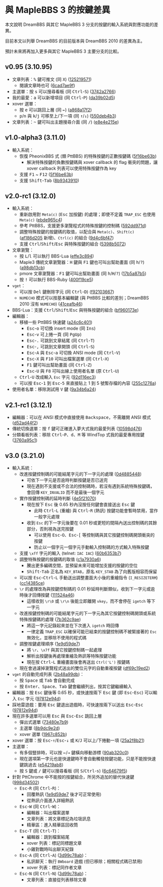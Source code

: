 # 與 MapleBBS 3 的按鍵差異

本文說明 DreamBBS 與其它 MapleBBS 3 分支的按鍵的輸入系統與對應功能的差異。

目前本文以列舉 DreamBBS 的目前版本與 DreamBBS 2010 的差異為主。

預計未來將再加入更多與其它 MapleBBS 3 主要分支的比較。

## v0.95 (3.10.95)
- 文章列表：<kbd>%</kbd> 鍵可推文 (同 <kbd>X</kbd>) ([125219571](https://github.com/ccns/dreambbs/commit/12521957189b4da9a44ff30ab0259e6e824561dc))
    - 閱讀文章時也可 ([6cad7ae9f](https://github.com/ccns/dreambbs/commit/6cad7ae9f31b7b32731ca8b1ad75f64b25edfd14))
- 主選單：按 <kbd>s</kbd> 可以搜尋看板 (同 <kbd>Ctrl</kbd>-<kbd>S</kbd>) ([3742a2766](https://github.com/ccns/dreambbs/commit/3742a27669ce517bb00c58f6f9cbd74137eeea35))
- 我的最愛：<kbd>a</kbd> 可以新增項目 (同 <kbd>Ctrl</kbd>-<kbd>P</kbd>) ([da39b02d5](https://github.com/ccns/dreambbs/commit/da39b02d5ca2ef4f196dfa3d319c2ac47f33789a))
- xover 選單：
    - 按 <kbd>e</kbd> 可以跳回上層 (同 <kbd>←</kbd>) ([a868a17f2](https://github.com/ccns/dreambbs/commit/a868a17f2fdb7cb50a61c2099cbbf5f840a42577))
    - <kbd>p</kbd>/<kbd>n</kbd> 與 <kbd>k</kbd>/<kbd>j</kbd> 可移至上/下一項 (同 <kbd>↑</kbd>/<kbd>↓</kbd>) ([550deb4b3](https://github.com/ccns/dreambbs/commit/550deb4b30ab209c920799611976d22f55c3a052))
- 文章列表：<kbd>~</kbd> 鍵可叫出主題搜尋介面 (同 <kbd>/</kbd>) ([e8e4e215e](https://github.com/ccns/dreambbs/commit/e8e4e215e43e2b4e5357809930e61b44ea10de9a))

## v1.0-alpha3 (3.11.0)
- 輸入系統：
    - 恢復 PheonixBBS 式 (類 PttBBS) 的特殊按鍵的正數按鍵碼 ([5f16be63b](https://github.com/ccns/dreambbs/commit/5f16be63bb8776c07bb01276ac06b637fe0b9192))
        - 解決特殊按鍵的負數按鍵碼與 xover callback 的 flag 衝突的問題，讓 xover callback 列表可以使用特殊按鍵作為 key
    - 支援 <kbd>F1</kbd> ~ <kbd>F12</kbd> ([5f16be63b](https://github.com/ccns/dreambbs/commit/5f16be63bb8776c07bb01276ac06b637fe0b9192))
    - 支援 <kbd>Shift</kbd>-<kbd>Tab</kbd> ([8b9343910](https://github.com/ccns/dreambbs/commit/8b934391017e9355f301308d087adb75248be843))

## v2.0-rc1 (3.12.0)
- 輸入系統：
    - 重新啟用對 `Meta(c)` (<kbd>Esc</kbd> 加按鍵) 的處理；即使不定義 `TRAP_ESC` 也使用 `Meta(c)` ([ebde965c4](https://github.com/ccns/dreambbs/commit/ebde965c4bc0c147825e081590f93c592ae840fb))
    - 參考 PttBBS，支援更多瀏覽程式的特殊按鍵的控制碼 ([592dd971d](https://github.com/ccns/dreambbs/commit/592dd971d1dc93dbc73ae7bba4a170824abe54b3))
    - 調整特殊按鍵的按鍵碼的取值，以配合與 `Meta(c)`、`Shift(c)` ([af186d205](https://github.com/ccns/dreambbs/commit/af186d205ed35ecb1580d5b64fbcb335a73ae384) 新增)、`Ctrl(c)` 的組合 ([9d4c6bf47](https://github.com/ccns/dreambbs/commit/9d4c6bf47824717c1514972648591851b1c50683))
    - 支援 <kbd>Ctrl</kbd>/<kbd>Shift</kbd>/<kbd>Esc</kbd> 與特殊按鍵的組合 ([5398b5072](https://github.com/ccns/dreambbs/commit/5398b50721cd651f90377bcd90eb4285dc894e7e))
- 文章瀏覽：
    - 按 <kbd>L</kbd>/<kbd>l</kbd> 可以執行 BBS-Lua ([effe3c894](https://github.com/ccns/dreambbs/commit/effe3c894389f9b0d954ce7ec0e0ada8da91811d))
    - Maple3 傳統文章瀏覽器：<kbd>H</kbd> 鍵與 <kbd>F1</kbd> 鍵也可叫出幫助畫面 (同 <kbd>h</kbd>/<kbd>?</kbd>) ([a98db13cb](https://github.com/ccns/dreambbs/commit/a98db13cbcb108fe2a7050a16b0156bcad792691))
    - pmore 文章瀏覽器：<kbd>F1</kbd> 鍵可叫出幫助畫面 (同 <kbd>h</kbd>/<kbd>H</kbd>/<kbd>?</kbd>) ([17b5a87b5](https://github.com/ccns/dreambbs/commit/17b5a87b52e3520792d29871bfc14850dcd9c972))
    - 按 <kbd>!</kbd> 可以執行 BBS-Ruby ([400f19ce5](https://github.com/ccns/dreambbs/commit/400f19ce52c1416fae6ad78a0545af2bfb17d441))
- `vget`：
    - 可以按 <kbd>Del</kbd> 鍵刪除字元 (同 <kbd>Ctrl</kbd>-<kbd>D</kbd>) ([f92103667](https://github.com/ccns/dreambbs/commit/f92103667f8caf646064643253891c4bcd9dac62))
    - `NUMECHO` 模式可以按基本編輯鍵 (與 PttBBS 比較的差別；DreamBBS 2010 沒有 `NUMECHO`) ([41ceafb46](https://github.com/ccns/dreambbs/commit/41ceafb468887caba7a65c88eeb97587e19ece9f))
- BBS-Lua：支援 <kbd>Ctrl</kbd>/<kbd>Shift</kbd>/<kbd>Esc</kbd> 與特殊按鍵的組合 ([bf960173e](https://github.com/ccns/dreambbs/commit/bf960173eaf42f8cfdeccd806b96556d59668907))
- 編輯器：
    - 移植一些 PttBBS 快速鍵 ([a24c6c401](https://github.com/ccns/dreambbs/commit/a24c6c401cacdeadd71f46474627f8ea1cb1c36d))
        - <kbd>Esc</kbd>-<kbd>o</kbd> 可切換 insert mode (同 <kbd>Ins</kbd>)
        - <kbd>Esc</kbd>-<kbd>v</kbd> 可上捲一頁 (同 <kbd>PgUp</kbd>)
        - <kbd>Esc</kbd>-<kbd>.</kbd> 可跳到文章結尾 (同 <kbd>Ctrl</kbd>-<kbd>T</kbd>)
        - <kbd>Esc</kbd>-<kbd>,</kbd> 可跳到文章開頭 (同 <kbd>Ctrl</kbd>-<kbd>S</kbd>)
        - <kbd>Esc</kbd>-<kbd>A</kbd> 與 <kbd>Esc</kbd>-<kbd>a</kbd> 可切換 ANSI mode (同 <kbd>Ctrl</kbd>-<kbd>V</kbd>)
        - <kbd>Esc</kbd>-<kbd>X</kbd> 與 <kbd>F10</kbd> 可叫出檔案選單 (同 <kbd>Ctrl</kbd>-<kbd>X</kbd>)
        - <kbd>F1</kbd> 鍵可叫出幫助畫面 (同 <kbd>Ctrl</kbd>-<kbd>Z</kbd>)
        - <kbd>Esc</kbd>-<kbd>U</kbd> 與 <kbd>F8</kbd> 可叫出線上使用者名單 (原 <kbd>Ctrl</kbd>-<kbd>U</kbd>)
    - <kbd>Ctrl</kbd>-<kbd>U</kbd> 改成輸入 `Esc` 字元 ([92d116ec3](https://github.com/ccns/dreambbs/commit/92d116ec372ff39ec6b7b9d39cef8eea0c3144c9))
    - 可以按 <kbd>Esc</kbd>-<kbd>1</kbd> 到 <kbd>Esc</kbd>-<kbd>5</kbd> 來直接貼上 1 到 5 號暫存檔的內容 ([255c1276a](https://github.com/ccns/dreambbs/commit/255c1276afba8e7a4153febe1c56148c3d78c9b2))
- 使用者名單：移除測試用 <kbd>V</kbd> 鍵 ([9a34b6a24](https://github.com/ccns/dreambbs/commit/9a34b6a249d2a8866d448cf7cf039b8ec0860cc6))

## v2.1-rc1 (3.12.1)
- 編輯器：可以在 ANSI 模式中直接使用 <kbd>Backspace</kbd>，不需離開 ANSI 模式 ([d52ad44f2](https://github.com/ccns/dreambbs/commit/d52ad44f29c75765ce573833fed2a9eeb02620ff))
- 傳統切換選單：按 <kbd>f</kbd> 鍵可正確進入夢大式我的最愛列表 ([10598d476](https://github.com/ccns/dreambbs/commit/10598d476749b00bd3ee415d2caefa35b29aadc0))
- 分類看板列表：移除 <kbd>Ctrl</kbd>-<kbd>P</kbd>、<kbd>d</kbd>、<kbd>M</kbd> 等 WindTop 式我的最愛專用按鍵 ([3760a95c1](https://github.com/ccns/dreambbs/commit/3760a95c1be5ba7caa0199fac831484be6735408))

## v3.0 (3.21.0)
- 輸入系統：
    - 改進按鍵控制碼的可能結尾字元的下一字元的處理 ([0d4885448](https://github.com/ccns/dreambbs/commit/0d48854480c3e49d63508880a23337b80d7c1436))
        - 可依下一字元是否逾時判斷按鍵是否已送完
        - 現在遇到不支援或不合法的控制碼時，若沒有遇到系統特殊按鍵碼，會回傳 `KEY_INVALID` 而不是最後一個字元
    - 實作按鍵控制碼的延時判斷 ([4e5f21070](https://github.com/ccns/dreambbs/commit/4e5f21070d50d765d02a87c6cee29dba80dd0fb4))
        - 現在按下 <kbd>Esc</kbd> 後 0.65 秒內沒按任何鍵會直接送出 <kbd>Esc</kbd> 鍵
            - 此時 <kbd>Ctrl</kbd>-<kbd>L</kbd> (重繪) 與 <kbd>Ctrl</kbd>-<kbd>R</kbd> (熱訊) 按鍵功能會暫時禁用，當作一般字元處理
        - 收到 `Esc` 的下一字元後要在 0.01 秒或更短的間隔內送出控制碼的其餘部分，否則視為送完按鍵
            - 可以使用 <kbd>Esc</kbd>-<kbd>O</kbd>、<kbd>Esc</kbd>-<kbd>[</kbd> 等控制碼與其它按鍵控制碼開頭衝突的按鍵
            - 防止以一個字元一個字元手動輸入控制碼的方式輸入特殊按鍵
    - 支援 `\xff` 字元的輸入 (telnet: `IAC IAC`) ([60b6353b7](https://github.com/ccns/dreambbs/commit/60b6353b7c108472dd07ce557e0ecbbf786bb55f))
    - 調整特殊按鍵的按鍵碼的取值 ([c1a7930a6](https://github.com/ccns/dreambbs/commit/c1a7930a6becc9031e3398eea45667f3c9bb7f43))
        - 騰出更多編碼空間，並預留未來可能增加支援的按鍵的空位
        - <kbd>Shift</kbd>-<kbd>Tab</kbd> 正名為 `KEY_BTAB`，原名 `KEY_STAB` 為了向舊版相容而保留
    - 可以按 <kbd>Esc</kbd>-<kbd>Ctrl</kbd>-<kbd>L</kbd> 手動送出調整畫面大小後的重繪指令 (`I_RESIZETERM`) ([cc14385ce](https://github.com/ccns/dreambbs/commit/cc14385ce7346d18aaf71a1469d77ce477ee5a1a))
    - `\r` 的處理改為與按鍵控制碼的 0.01 秒延時判斷類似，收到下一字元或逾時後才回傳按鍵 ([111524a46](https://github.com/ccns/dreambbs/commit/111524a468d57d1bc7a79f240ddd0ccd40a92fb5))
        - 這樣收到 `\r\0` 或 `\r\n` 後能立即離開 `vkey`，而不會停在 `igetch` 等下一字元
    - 改進按鍵控制碼的可能結尾字元的下一字元為其它按鍵控制碼開頭或系統特殊按鍵碼的處理 ([7b362c9ae](https://github.com/ccns/dreambbs/commit/7b362c9ae8485f6881926abf99197a27bbb465ab))
        - 將這一字元記錄起來並在下次進入 `igetch` 時回傳
        - 一律定義 `TRAP_ESC` 以確保可能已結束的按鍵控制碼不被緊接著的 `Esc` 無效化，並移除不使用的程式碼
    - 調整按鍵處理順序 ([1e9d59de7](https://github.com/ccns/dreambbs/commit/1e9d59de7e82357974d3943b3b75cb304f951cbd))
        - 將 `\r`、`\x7f` 與其它按鍵控制碼一起處理
        - 解析出按鍵後再處理重繪及熱訊等特殊按鍵功能
        - 現在按 <kbd>Ctrl</kbd>-<kbd>L</kbd> 重繪畫面後會再送出 `Ctrl('L')` 按鍵碼
    - 現在會過濾掉瀏覽程式送出的雙位元字的自動重複按鍵 ([df69c19ed2](https://github.com/ccns/dreambbs/commit/df69c19ed21a65c749f3b4d52f4928437bf4f5c0))
- `vget` 的自動完成列表 ([2b48a99db](https://github.com/ccns/dreambbs/commit/2b48a99dbdbcdff4ed16cfbfa0311b5b20a262a8))：
    - 按 <kbd>Space</kbd> 或 <kbd>Tab</kbd> 會自動完成
    - 按 <kbd>Enter</kbd>、<kbd>Space</kbd>、<kbd>Tab</kbd> 鍵會繼續列出，按其它鍵繼續輸入
- 編輯器：按 <kbd>Esc</kbd> 鍵後等 0.65 秒，或快速按兩下 <kbd>Esc</kbd> 鍵 (即 <kbd>Esc</kbd>-<kbd>Esc</kbd>) 可以輸入 `Esc` 字元 ([97812e94d](https://github.com/ccns/dreambbs/commit/97812e94d5d8bd7392a53f7dc1335e8c3a3c1c07))
- 踩地雷遊戲：要用 <kbd>Esc</kbd> 鍵退出遊戲時，可快速按兩下以送出 <kbd>Esc</kbd>-<kbd>Esc</kbd> ([97812e94d](https://github.com/ccns/dreambbs/commit/97812e94d5d8bd7392a53f7dc1335e8c3a3c1c07))
- 現在許多選單可以用 <kbd>Esc</kbd> 與 <kbd>Esc</kbd>-<kbd>Esc</kbd> 跳回上層
    - 彈出式選單 ([73480e7b9](https://github.com/ccns/dreambbs/commit/73480e7b955996df67e7958f8b710e92c62a775b))
    - 主選單 ([8b9dc9e2d](https://github.com/ccns/dreambbs/commit/8b9dc9e2ddf74702a93b202e883aaba2b56f3bb4))
    - xover 選單 ([1967c852b](https://github.com/ccns/dreambbs/commit/1967c852b9a11480fd2aa6f36a2cd102fff564c7))
- xover 選單：按 <kbd>Esc</kbd>-<kbd>↑</kbd>/<kbd>Esc</kbd>-<kbd>↓</kbd> 或 <kbd>K</kbd>/<kbd>J</kbd> 可以上/下捲動一項  ([25a2f8b21](https://github.com/ccns/dreambbs/commit/25a2f8b21a93921f2071fbd3843ef86f622df927))
- 主選單：
    - 有多個豎排時，可以按 <kbd>←</kbd>/<kbd>→</kbd> 鍵橫向移動游標 ([90ab320c0](https://github.com/ccns/dreambbs/commit/90ab320c0dd16bbb43184f7639150ee6c6ed9319))
    - 現在選項第一字元也是快速鍵時不會自動觸發按鍵功能，只是不能按快速鍵跳過去 ([e54219ab8](https://github.com/ccns/dreambbs/commit/e54219ab8b3a520d616613d2cc208e476e6ace43))
    - 按 <kbd>S</kbd> 鍵或 <kbd>/</kbd> 鍵可以搜尋看板 (同 <kbd>S</kbd>/<kbd>Ctrl</kbd>-<kbd>s</kbd>) ([6c64679f5](https://github.com/ccns/dreambbs/commit/6c64679f5853600b03a83aa84744fc18054d14fd))
- 針對 PttChrome 中不能按的按鍵組合，所另外追加的替代快速鍵 ([998d34502](https://github.com/ccns/dreambbs/commit/998d3450214be77323b86974270ea47ae1e19d0a))
    - <kbd>Esc</kbd>-<kbd>R</kbd> (同 <kbd>Ctrl</kbd>-<kbd>R</kbd>)：
        - 回覆熱訊 ([1e9d59de7](https://github.com/ccns/dreambbs/commit/1e9d59de7e82357974d3943b3b75cb304f951cbd) 後才可正常使用)
        - 從熱訊介面進入詳細熱訊
    - <kbd>Esc</kbd>-<kbd>W</kbd> (同 <kbd>Ctrl</kbd>-<kbd>W</kbd>)：
        - 編輯器：叫出檔案選單
        - 文章列表：將文章標記為垃圾訊息
        - 精華區：進入精華區回收筒
    - <kbd>Esc</kbd>-<kbd>T</kbd> (同 <kbd>Ctrl</kbd>-<kbd>T</kbd>)：
        - 編輯器：跳到檔案結尾
        - xover 列表：標記同標題文章
        - 小雞對戰時叫出聊天紀錄
    - <kbd>Esc</kbd>-<kbd>A</kbd> (同 <kbd>Ctrl</kbd>-<kbd>A</kbd>) ([3d99c78ab](https://github.com/ccns/dreambbs/commit/3d99c78abc1c89c8362acf3c32de337a9cb57a20))：
       - 私訊聊天：執行 `BWboard` 遊戲 (但已移除；相關程式碼已禁用)
       - xover 列表：標記同作者文章
    - <kbd>Esc</kbd>-<kbd>N</kbd> (同 <kbd>Ctrl</kbd>-<kbd>N</kbd>) ([3d99c78ab](https://github.com/ccns/dreambbs/commit/3d99c78abc1c89c8362acf3c32de337a9cb57a20))：
       - 文章列表：直接從列表移除文章
